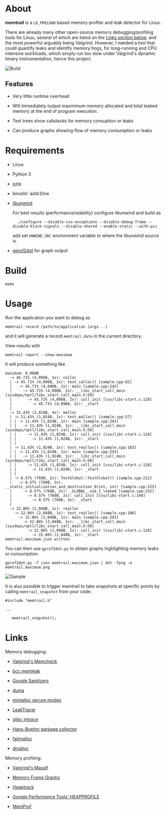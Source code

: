 About
=====

**memtrail** is a `LD_PRELOAD` based memory profiler and leak detector for Linux.

There are already many other open-source memory debugging/profiling tools for
Linux, several of which are listed on the [Links section below](#links), and
the most powerful arguably being Valgrind.  However, I needed a tool that could
quantify leaks and identify memory hogs, for long-running and CPU intensive
workloads, which simply run too slow under Valgrind's dynamic binary
instrumentation, hence this project.

![Build](https://github.com/jrfonseca/memtrail/workflows/build/badge.svg?branch=master)

Features
--------

* Very little runtime overhead

* Will immediately output maxmimum memory allocated and total leaked memory at
  the end of program execution.

* Text trees show callstacks for memory consuption or leaks

* Can produce graphs showing flow of memory consumption or leaks


Requirements
============

* Linux

* Python 3

* gzip

* binutils' addr2line

* [libunwind](https://www.nongnu.org/libunwind/)

  For best results (performance/stability) configure libunwind and build as

        ./configure --disable-cxx-exceptions --disable-debug-frame --disable-block-signals --disable-shared --enable-static --with-pic

  add set `UNWIND_SRC` environment variable to where the libunwind source is.

* [gprof2dot](https://github.com/jrfonseca/gprof2dot) for graph output


Build
=====

    make


Usage
=====

Run the application you want to debug as

    memtrail record /path/to/application [args...]

and it will generate a record  `memtrail.data` in the current
directory.

View results with

    memtrail report --show-maximum

It will produce something like


    maximum: 8,960B
      -> 45.71% (4,096B, 2x): calloc
      | -> 45.71% (4,096B, 2x): test_calloc() [sample.cpp:82]
      |   -> 45.71% (4,096B, 2x): main [sample.cpp:242]
      |     -> 45.71% (4,096B, 2x): __libc_start_call_main [sysdeps/nptl/libc_start_call_main.h:58]
      |       -> 45.71% (4,096B, 2x): call_init [csu/libc-start.c:128]
      |         -> 45.71% (4,096B, 2x): _start
      | 
      -> 31.43% (2,816B, 4x): malloc
      | -> 11.43% (1,024B, 1x): test_malloc() [sample.cpp:57]
      | | -> 11.43% (1,024B, 1x): main [sample.cpp:241]
      | |   -> 11.43% (1,024B, 1x): __libc_start_call_main [sysdeps/nptl/libc_start_call_main.h:58]
      | |     -> 11.43% (1,024B, 1x): call_init [csu/libc-start.c:128]
      | |       -> 11.43% (1,024B, 1x): _start
      | | 
      | -> 11.43% (1,024B, 1x): test_realloc() [sample.cpp:103]
      | | -> 11.43% (1,024B, 1x): main [sample.cpp:243]
      | |   -> 11.43% (1,024B, 1x): __libc_start_call_main [sysdeps/nptl/libc_start_call_main.h:58]
      | |     -> 11.43% (1,024B, 1x): call_init [csu/libc-start.c:128]
      | |       -> 11.43% (1,024B, 1x): _start
      | | 
      | -> 8.57% (768B, 2x): TestGlobal::TestGlobal() [sample.cpp:212]
      |   -> 8.57% (768B, 2x): __static_initialization_and_destruction_0(int, int) [sample.cpp:225]
      |     -> 8.57% (768B, 2x): _GLOBAL__sub_I_leaked [sample.cpp:252]
      |       -> 8.57% (768B, 2x): call_init [csu/libc-start.c:144]
      |         -> 8.57% (768B, 2x): _start
      | 
      -> 22.86% (2,048B, 1x): realloc
        -> 22.86% (2,048B, 1x): test_realloc() [sample.cpp:106]
          -> 22.86% (2,048B, 1x): main [sample.cpp:243]
            -> 22.86% (2,048B, 1x): __libc_start_call_main [sysdeps/nptl/libc_start_call_main.h:58]
              -> 22.86% (2,048B, 1x): call_init [csu/libc-start.c:128]
                -> 22.86% (2,048B, 1x): _start
    memtrail.maximum.json written

You can then use `gprof2dot.py` to obtain graphs highlighting memory leaks or
consumption:

    gprof2dot.py -f json memtrail.maximum.json | dot -Tpng -o memtrail.maximum.png

![Sample](sample.png)


It is also possible to trigger memtrail to take snapshots at specific points by
calling `memtrail_snapshot` from your code:

    #include "memtrail.h"
    
    ...
    
       memtrail_snapshot();


Links
=====

Memory debugging:

* [Valgrind's Memcheck](https://valgrind.org/docs/manual/mc-manual.html)

* [bcc memleak](https://github.com/iovisor/bcc)

* [Google Sanitizers](https://github.com/google/sanitizers)

* [duma](https://github.com/johnsonjh/duma)

* [mimalloc secure modes](https://github.com/microsoft/mimalloc)

* [LeakTracer](https://github.com/fredericgermain/LeakTracer)

* [glibc mtrace](https://www.gnu.org/s/hello/manual/libc/Allocation-Debugging.html)

* [Hans-Boehm garbage collector](https://www.hboehm.info/gc/leak.html)

* [failmalloc](https://www.nongnu.org/failmalloc/)

* [dmalloc](https://dmalloc.com/)

Memory profiling:

* [Valgrind's Massif](https://valgrind.org/docs/manual/ms-manual.html)

* [Memory Frame Graphs](https://www.brendangregg.com/FlameGraphs/memoryflamegraphs.html)

* [Heaptrack](https://github.com/KDE/heaptrack)

* [Google Performance Tools' HEAPPROFILE](https://github.com/gperftools/gperftools)

* [MemProf](https://www.secretlabs.de/projects/memprof/)
